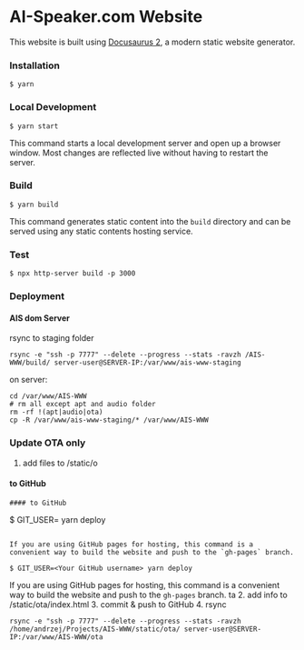 # AI-Speaker.com Website

This website is built using [Docusaurus 2](https://v2.docusaurus.io/), a modern static website generator.

### Installation

```
$ yarn
```

### Local Development

```
$ yarn start
```

This command starts a local development server and open up a browser window. Most changes are reflected live without having to restart the server.

### Build

```
$ yarn build
```

This command generates static content into the `build` directory and can be served using any static contents hosting service.

### Test

```
$ npx http-server build -p 3000
```

### Deployment

#### AIS dom Server

rsync to staging folder

```
rsync -e "ssh -p 7777" --delete --progress --stats -ravzh /AIS-WWW/build/ server-user@SERVER-IP:/var/www/ais-www-staging
```

on server:

```
cd /var/www/AIS-WWW
# rm all except apt and audio folder
rm -rf !(apt|audio|ota)
cp -R /var/www/ais-www-staging/* /var/www/AIS-WWW
```

### Update OTA only

1. add files to /static/o
#### to GitHub
```
#### to GitHub
```
$ GIT_USER=<Your GitHub username> yarn deploy
```

If you are using GitHub pages for hosting, this command is a convenient way to build the website and push to the `gh-pages` branch.

$ GIT_USER=<Your GitHub username> yarn deploy
```

If you are using GitHub pages for hosting, this command is a convenient way to build the website and push to the `gh-pages` branch.
ta
2. add info to /static/ota/index.html
3. commit & push to GitHub
4. rsync
```
rsync -e "ssh -p 7777" --delete --progress --stats -ravzh /home/andrzej/Projects/AIS-WWW/static/ota/ server-user@SERVER-IP:/var/www/AIS-WWW/ota
```
